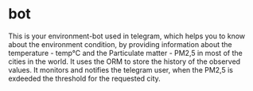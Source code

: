 # bot
This is your environment-bot used in telegram, which helps you to know about the environment condition, by providing
information about the temperature - temp°C and the Particulate matter - PM2,5 in most of the cities in the world.
It uses the ORM to store the history of the observed values. It monitors and notifies the telegram user, 
when the PM2,5 is exdeeded the threshold for the requested city.
